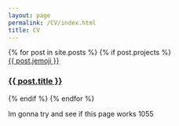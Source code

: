 ```yaml
---
layout: page
permalink: /CV/index.html
title: CV
---
```



<section class="list">
    {% for post in site.posts %}
        {% if post.projects %}
            <div class="item {% if post.star == true %}star{% endif %}">
                <a class="url" href="{{ site.url }}{{ post.url }}">
                    {{ post.jemoji }}<h3 class="title">{{ post.title }}</h3>
                </a>
            </div>
        {% endif %}
    {% endfor %}
</section>

Im gonna try and see if this page works 1055




